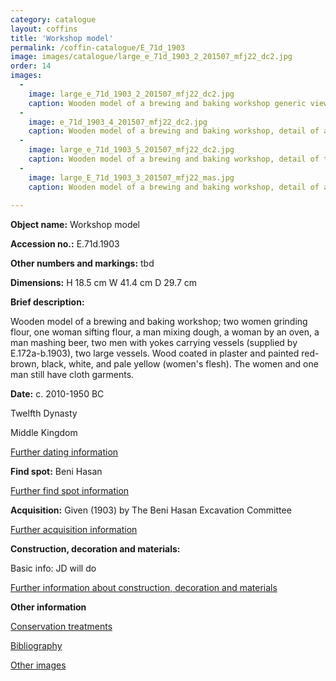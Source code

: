 ```yaml
---
category: catalogue
layout: coffins
title: 'Workshop model'
permalink: /coffin-catalogue/E_71d_1903
image: images/catalogue/large_e_71d_1903_2_201507_mfj22_dc2.jpg
order: 14
images: 
  -
    image: large_e_71d_1903_2_201507_mfj22_dc2.jpg
    caption: Wooden model of a brewing and baking workshop generic view 
  -
    image: e_71d_1903_4_201507_mfj22_dc2.jpg
    caption: Wooden model of a brewing and baking workshop, detail of a man working with a pestle and mortar
  -
    image: large_e_71d_1903_5_201507_mfj22_dc2.jpg
    caption: Wooden model of a brewing and baking workshop, detail of two women are grinding flour
  -
    image: large_E_71d_1903_3_201507_mfj22_mas.jpg
    caption: Wooden model of a brewing and baking workshop, detail of a man mashing beer, two men with yokes carrying vessels
  
---
```


**Object name:** 
Workshop model

**Accession no.:** 
E.71d.1903

**Other numbers and markings:**
tbd

**Dimensions:** 
H 18.5 cm
W 41.4 cm
D 29.7 cm

**Brief description:** 

Wooden model of a brewing and baking workshop; two women grinding flour, one woman sifting flour, a man mixing dough, a woman by an oven, a man mashing beer, two men with yokes carrying vessels (supplied by E.172a-b.1903), two large vessels. Wood coated in plaster and painted red-brown, black, white, and pale yellow (women's flesh). The women and one man still have cloth garments.


**Date:**
c. 2010-1950 BC

Twelfth Dynasty 

Middle Kingdom

[Further dating information](/catalogue_extras/E_71d_1903_dating)

**Find spot:**
Beni Hasan

[Further find spot information](/catalogue_extras/E_71d_1903_findspot)

**Acquisition:**
Given (1903) by The Beni Hasan Excavation Committee

[Further acquisition information](/catalogue_extras/E_71d_1903_acquisition)

**Construction, decoration and materials:**

Basic info: JD will do

[Further information about construction, decoration and materials](/catalogue_extras/E_71d_1903_materials)


**Other information**

[Conservation treatments](/catalogue_extras/E_71d_1903_conservation)

[Bibliography](/catalogue_extras/E_71d_1903_bibliography)

[Other images](/catalogue_extras/E_71d_1903_imagesheet)


